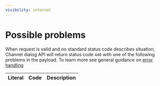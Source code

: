 ```yaml
---
visibility: internal
---
```

Possible problems
=================

When request is valid and no standard status code describes situation, Channel dialog API will return status code `440` with one of the following problems in the payload. To learn more see general guidance on [error handling]()

Literal | Code | Description
-------:| ----:| -----------:
